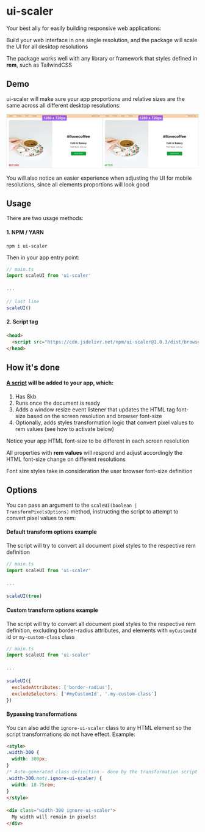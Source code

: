 # ui-scaler

Your best ally for easily building responsive web applications:

Build your web interface in one single resolution, and the package will scale the UI for all desktop resolutions

The package works well with any library or framework that styles defined in **rem**, such as TailwindCSS

## Demo
ui-scaler will make sure your app proportions and relative sizes are the same across all different desktop resolutions:

![UI scaler demo](ui-scaler-demo.gif)

You will also notice an easier experience when adjusting the UI for mobile resolutions, since all elements proportions will look good

## Usage

There are two usage methods:

#### 1. NPM / YARN

```
npm i ui-scaler
```

Then in your app entry point:

```JavaScript
// main.ts
import scaleUI from 'ui-scaler'

...

// last line
scaleUI()
```

#### 2. Script tag

```HTML
<head>
  <script src="https://cdn.jsdelivr.net/npm/ui-scaler@1.0.3/dist/browser-bundle.min.js"></script>
</head>
```

## How it's done

#### [A script](https://github.com/arthursb2016/ui-scaler/blob/master/src/script.ts) will be added to your app, which:

1. Has 8kb
2. Runs once the document is ready
3. Adds a window resize event listener that updates the HTML tag font-size based on the screen resolution and browser font-size
4. Optionally, adds styles transformation logic that convert pixel values to rem values (see how to activate below) 

Notice your app HTML font-size to be different in each screen resolution

All properties with **rem values** will respond and adjust accordingly the HTML font-size change on different resolutions

Font size styles take in consideration the user browser font-size definition

## Options

You can pass an argument to the `scaleUI(boolean | TransformPixelsOptions)` method, instructing the script to attempt to convert pixel values to rem:

#### Default transform options example

The script will try to convert all document pixel styles to the respective rem definition

```JavaScript
// main.ts
import scaleUI from 'ui-scaler'

...

scaleUI(true)
```

#### Custom transform options example

The script will try to convert all document pixel styles to the respective rem definition, excluding border-radius attributes, and elements with `myCustomId` id or `my-custom-class` class

```JavaScript
// main.ts
import scaleUI from 'ui-scaler'

...

scaleUI({
  excludeAttributes: ['border-radius'],
  excludeSelectors: ['#myCustomId', '.my-custom-class']
})
```

#### Bypassing transformations

You can also add the `ignore-ui-scaler` class to any HTML element so the script transformations do not have effect. Example:

```HTML
<style>
.width-300 {
  width: 300px;
}
/* Auto-generated class definition - done by the transformation script */
.width-300:not(.ignore-ui-scaler) {
  width: 18.75rem;
}
</style>

<div class="width-300 ignore-ui-scaler">
  My width will remain in pixels!
</div>
```

